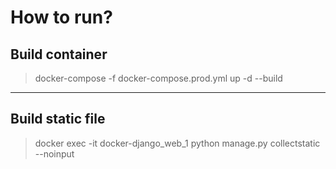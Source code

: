 ﻿# How to run?

## Build container
> docker-compose -f docker-compose.prod.yml up -d --build

---

## Build static file
> docker exec -it docker-django_web_1 python manage.py collectstatic --noinput
